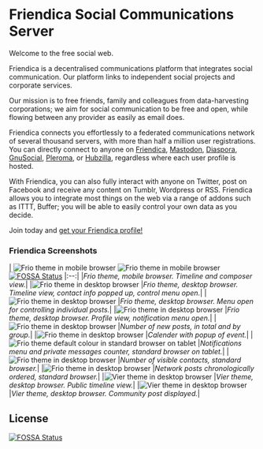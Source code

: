 Friendica Social Communications Server
======================================

Welcome to the free social web.

Friendica is a decentralised communications platform that integrates social communication. Our platform links to independent social projects and corporate services.

Our mission is to free friends, family and colleagues from data-harvesting corporations; we aim for social communication to be free and open, while flowing between any provider as easily as email does.

Friendica connects you effortlessly to a federated communications network of several thousand servers, with more than half a million user registrations. You can directly connect to anyone on [Friendica]( https://friendi.ca), [Mastodon](https://joinmastodon.org/), [Diaspora](https://diasporafoundation.org/), [GnuSocial](https://gnu.io/social/), [Pleroma](https://pleroma.social/), or [Hubzilla](https://hubzilla.org/), regardless where each user profile is hosted.

With Friendica, you can also fully interact with anyone on Twitter, post on Facebook and receive any content on Tumblr, Wordpress or RSS. Friendica allows you to integrate most things on the web via a range of addons such as ITTT, Buffer; you will be able to easily control your own data as you decide.

Join today and [get your Friendica profile!](https://dir.friendica.social/servers 'Join Friendica today!')


### Friendica Screenshots

| ![Frio theme in mobile browser](/images/screenshots/friendica-frio-mobile-profle-1.png?raw=true "Frio theme in mobile browser") ![Frio theme in mobile browser](/images/screenshots/friendica-frio-mobile-profle-2.png?raw=true "Frio theme in mobile browser")
[![FOSSA Status](https://app.fossa.com/api/projects/git%2Bgithub.com%2Fjerrode%2Ffriendica.svg?type=shield)](https://app.fossa.com/projects/git%2Bgithub.com%2Fjerrode%2Ffriendica?ref=badge_shield)
|:--:|
|*Frio theme, mobile browser. Timeline and composer view.*|
|![Frio theme in desktop browser](/images/screenshots/friendica-frio-green-profle-1.png?raw=true "Frio theme in desktop browser")
|*Frio theme, desktop browser. Timeline view, contact info popped up, control menu open.*|
|![Frio theme in desktop browser](/images/screenshots/friendica-frio-green-profle-2.png?raw=true "Frio theme in desktop browser")
|*Frio theme, desktop browser. Menu open for controlling individual posts.*|
|![Frio theme in desktop browser](/images/screenshots/friendica-frio-red-profle-3.png?raw=true "Frio theme in desktop browser")
|*Frio theme, desktop browser. Profile view, notification menu open.*|
|![Frio theme in desktop browser](/images/screenshots/friendica-frio-red-profle-2.png?raw=true "Frio theme in desktop browser")
|*Number of new posts, in total and by group.*|
|![Frio theme in desktop browser](/images/screenshots/friendica-frio-red-profle-1.png?raw=true "Frio theme in desktop browser")
|*Calender with popup of event.*|
|![Frio theme default colour in standard browser on tablet](/images/screenshots/friendica-frio-default-profile-1.png?raw=true "Frio theme default colour in standard browser on tablet")
|*Notifications menu and private messages counter, standard browser on tablet.*|
|![Frio theme in desktop browser](/images/screenshots/friendica-frio-brown-profile-2.png?raw=true "Frio theme in desktop browser")
|*Number of visible contacts, standard browser.*|
|![Frio theme in desktop browser](/images/screenshots/friendica-frio-brown-profile-1.png?raw=true "Frio theme in desktop browser")
|*Network posts chronologically ordered, standard browser.*|
|![Vier theme in desktop browser](/images/screenshots/friendica-vier-profile.png?raw=true "Vier theme in desktop browser")
|*Vier theme, desktop browser. Public timeline view.*|
|![Vier theme in desktop browser](/images/screenshots/friendica-vier-community.png?raw=true "Vier theme in desktop browser")
|*Vier theme, desktop browser. Community post displayed.*|


## License
[![FOSSA Status](https://app.fossa.com/api/projects/git%2Bgithub.com%2Fjerrode%2Ffriendica.svg?type=large)](https://app.fossa.com/projects/git%2Bgithub.com%2Fjerrode%2Ffriendica?ref=badge_large)